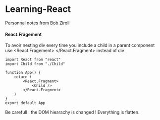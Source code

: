 # Learning-React
Personnal notes from Bob Ziroll

#### React.Fragement

To avoir nesting div every time you include a child in a parent component use <React.Fragement> </React.Fragment> instead of div

```
import React from "react"
import Child from "./Child"

function App() {
    return (
        <React.Fragment>
            <Child />
        </React.Fragment>
    )
}
export default App
```
Be carefull : the DOM hiearachy is changed ! Everything is flatten.

